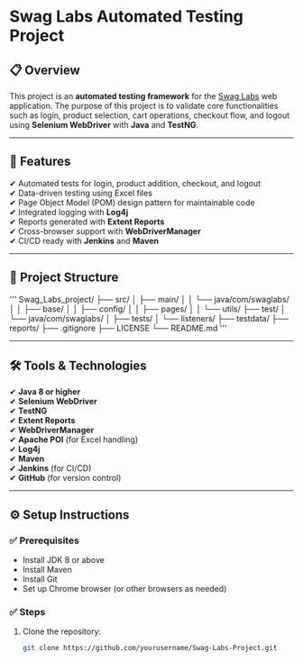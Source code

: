 # Swag Labs Automated Testing Project

## 📋 Overview
This project is an **automated testing framework** for the [Swag Labs](https://www.saucedemo.com/) web application. The purpose of this project is to validate core functionalities such as login, product selection, cart operations, checkout flow, and logout using **Selenium WebDriver** with **Java** and **TestNG**.

---

## 🚀 Features
✔ Automated tests for login, product addition, checkout, and logout  
✔ Data-driven testing using Excel files  
✔ Page Object Model (POM) design pattern for maintainable code  
✔ Integrated logging with **Log4j**  
✔ Reports generated with **Extent Reports**  
✔ Cross-browser support with **WebDriverManager**  
✔ CI/CD ready with **Jenkins** and **Maven**

---

## 📂 Project Structure
''' Swag_Labs_project/
├── src/
│ ├── main/
│ │ └── java/com/swaglabs/
│ │ ├── base/
│ │ ├── config/
│ │ ├── pages/
│ │ └── utils/
├── test/
│ └── java/com/swaglabs/
│ ├── tests/
│ └── listeners/
├── testdata/
├── reports/
├── .gitignore
├── LICENSE
└── README.md '''


---

## 🛠 Tools & Technologies
✔ **Java 8 or higher**  
✔ **Selenium WebDriver**  
✔ **TestNG**  
✔ **Extent Reports**  
✔ **WebDriverManager**  
✔ **Apache POI** (for Excel handling)  
✔ **Log4j**  
✔ **Maven**  
✔ **Jenkins** (for CI/CD)  
✔ **GitHub** (for version control)

---

## ⚙️ Setup Instructions

### ✅ Prerequisites
- Install JDK 8 or above  
- Install Maven  
- Install Git  
- Set up Chrome browser (or other browsers as needed)

### ✅ Steps
1. Clone the repository:
   ```bash
   git clone https://github.com/yourusername/Swag-Labs-Project.git
